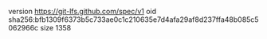 version https://git-lfs.github.com/spec/v1
oid sha256:bfb1309f6373b5c733ae0c1c210635e7d4afa29af8d237ffa48b085c5062966c
size 1358
